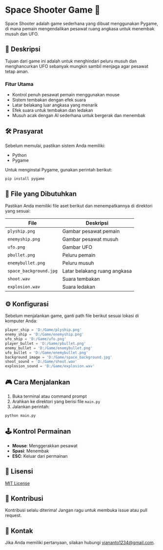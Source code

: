 # Space Shooter Game 🚀

Space Shooter adalah game sederhana yang dibuat menggunakan Pygame, di mana pemain mengendalikan pesawat ruang angkasa untuk menembak musuh dan UFO.

## 📝 Deskripsi

Tujuan dari game ini adalah untuk menghindari peluru musuh dan menghancurkan UFO sebanyak mungkin sambil menjaga agar pesawat tetap aman.

### Fitur Utama
* Kontrol penuh pesawat pemain menggunakan mouse
* Sistem tembakan dengan efek suara
* Latar belakang luar angkasa yang menarik
* Efek suara untuk tembakan dan ledakan
* Musuh acak dengan AI sederhana untuk bergerak dan menembak

## 🛠️ Prasyarat

Sebelum memulai, pastikan sistem Anda memiliki:
* Python
* Pygame

Untuk menginstal Pygame, gunakan perintah berikut:
```bash
pip install pygame
```

## 📁 File yang Dibutuhkan

Pastikan Anda memiliki file aset berikut dan menempatkannya di direktori yang sesuai:

| File | Deskripsi |
|------|-----------|
| `plyship.png` | Gambar pesawat pemain |
| `enemyship.png` | Gambar pesawat musuh |
| `ufo.png` | Gambar UFO |
| `pbullet.png` | Peluru pemain |
| `enemybullet.png` | Peluru musuh |
| `space_background.jpg` | Latar belakang ruang angkasa |
| `shoot.wav` | Suara tembakan |
| `explosion.wav` | Suara ledakan |

## ⚙️ Konfigurasi

Sebelum menjalankan game, ganti path file berikut sesuai lokasi di komputer Anda:

```python
player_ship = 'D:/Game/plyship.png'
enemy_ship = 'D:/Game/enemyship.png'
ufo_ship = 'D:/Game/ufo.png'
player_bullet = 'D:/Game/pbullet.png'
enemy_bullet = 'D:/Game/enemybullet.png'
ufo_bullet = 'D:/Game/enemybullet.png'
background_image = 'D:/Game/space_background.jpg'
shoot_sound = 'D:/Game/shoot.wav'
explosion_sound = 'D:/Game/explosion.wav'
```

## 🎮 Cara Menjalankan

1. Buka terminal atau command prompt
2. Arahkan ke direktori yang berisi file `main.py`
3. Jalankan perintah:
```bash
python main.py
```

## 🕹️ Kontrol Permainan

* **Mouse**: Menggerakkan pesawat
* **Spasi**: Menembak
* **ESC**: Keluar dari permainan

## 📝 Lisensi

[MIT License](LICENSE)

## 👥 Kontribusi

Kontribusi selalu diterima! Jangan ragu untuk membuka issue atau pull request.

## 📧 Kontak

Jika Anda memiliki pertanyaan, silakan hubungi viananto1234@gmail.com.
